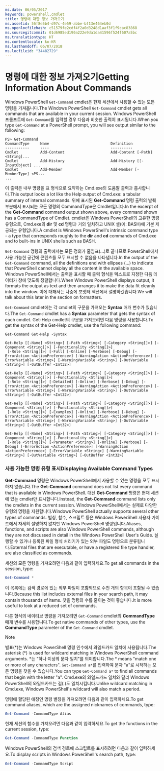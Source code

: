 ```yaml
---
ms.date: 06/05/2017
keywords: powershell,cmdlet
title: 명령에 대한 정보 가져오기
ms.assetid: 56f8e5b4-d97c-4e59-abbe-bf13e464eb0d
ms.openlocfilehash: c51579fe2cdf4f2a0d3248d1aaf3f1f9cac83868
ms.sourcegitcommit: 01d6985ed190a222e9da1da41596f524f607a5bc
ms.translationtype: HT
ms.contentlocale: ko-KR
ms.lasthandoff: 06/07/2018
ms.locfileid: "34482729"
---
```

# <a name="getting-information-about-commands"></a><span data-ttu-id="cd21b-103">명령에 대한 정보 가져오기</span><span class="sxs-lookup"><span data-stu-id="cd21b-103">Getting Information About Commands</span></span>
<span data-ttu-id="cd21b-104">Windows PowerShell `Get-Command` cmdlet은 현재 세션에서 사용할 수 있는 모든 명령을 가져옵니다.</span><span class="sxs-lookup"><span data-stu-id="cd21b-104">The Windows PowerShell `Get-Command` cmdlet gets all commands that are available in your current session.</span></span> <span data-ttu-id="cd21b-105">Windows PowerShell 프롬프트에 `Get-Command`를 입력할 경우 다음과 비슷한 출력이 표시됩니다.</span><span class="sxs-lookup"><span data-stu-id="cd21b-105">When you type `Get-Command` at a PowerShell prompt, you will see output similar to the following:</span></span>

```
PS> Get-Command
CommandType     Name                            Definition
-----------     ----                            ----------
Cmdlet          Add-Content                     Add-Content [-Path] <String[...
Cmdlet          Add-History                     Add-History [[-InputObject] ...
Cmdlet          Add-Member                      Add-Member [-MemberType] <PS...
...
```

<span data-ttu-id="cd21b-106">이 출력은 내부 명령을 표 형식으로 요약하는 Cmd.exe의 도움말 출력과 흡사합니다.</span><span class="sxs-lookup"><span data-stu-id="cd21b-106">This output looks a lot like the Help output of Cmd.exe: a tabular summary of internal commands.</span></span> <span data-ttu-id="cd21b-107">위에 표시된 **Get-Command** 명령 출력의 발췌 부분에서 표시되는 모든 명령의 CommandType은 Cmdlet입니다.</span><span class="sxs-lookup"><span data-stu-id="cd21b-107">In the excerpt of the **Get-Command** command output shown above, every command shown has a CommandType of Cmdlet.</span></span> <span data-ttu-id="cd21b-108">cmdlet은 Windows PowerShell의 고유한 명령 유형으로, Cmd.exe의 **dir** 및 **cd** 명령과 거의 일치하고 UNIX 셸(예: BASH)에 기본 제공되는 유형입니다.</span><span class="sxs-lookup"><span data-stu-id="cd21b-108">A cmdlet is Windows PowerShell's intrinsic command type - a type that corresponds roughly to the **dir** and **cd** commands of Cmd.exe and to built-ins in UNIX shells such as BASH.</span></span>

<span data-ttu-id="cd21b-109">`Get-Command` 명령의 출력에서는 모든 정의가 줄임표(...)로 끝나므로 PowerShell에서 사용 가능한 공간에 콘텐츠를 모두 표시할 수 없음을 나타냅니다.</span><span class="sxs-lookup"><span data-stu-id="cd21b-109">In the output of the `Get-Command` command, all the definitions end with ellipses (...) to indicate that PowerShell cannot display all the content in the available space.</span></span> <span data-ttu-id="cd21b-110">Windows PowerShell에서는 출력을 표시할 때 출력 형식을 텍스트로 지정한 다음 데이터가 창에 맞도록 정렬합니다.</span><span class="sxs-lookup"><span data-stu-id="cd21b-110">When Windows PowerShell displays output, it formats the output as text and then arranges it to make the data fit cleanly into the window.</span></span> <span data-ttu-id="cd21b-111">이에 대해서는 나중에 포맷터 섹션에서 설명하겠습니다.</span><span class="sxs-lookup"><span data-stu-id="cd21b-111">We will talk about this later in the section on formatters.</span></span>

<span data-ttu-id="cd21b-112">`Get-Command` cmdlet에는 각 cmdlet의 구문을 가져오는 **Syntax** 매개 변수가 있습니다.</span><span class="sxs-lookup"><span data-stu-id="cd21b-112">The `Get-Command` cmdlet has a **Syntax** parameter that gets the syntax of each cmdlet.</span></span> <span data-ttu-id="cd21b-113">Get-Help cmdlet의 구문을 가져오려면 다음 명령을 사용합니다.</span><span class="sxs-lookup"><span data-stu-id="cd21b-113">To get the syntax of the Get-Help cmdlet, use the following command:</span></span>

```
Get-Command Get-Help -Syntax

Get-Help [[-Name] <String>] [-Path <String>] [-Category <String[]>] [-Component <String[]>] [-Functionality <String[]>]
 [-Role <String[]>] [-Full] [-Online] [-Verbose] [-Debug] [-ErrorAction <ActionPreference>] [-WarningAction <ActionPreference>] [-ErrorVariable <String>] [-WarningVariable <String>] [-OutVariable <String>] [-OutBuffer <Int32>]

Get-Help [[-Name] <String>] [-Path <String>] [-Category <String[]>] [-Component <String[]>] [-Functionality <String[]>]
 [-Role <String[]>] [-Detailed] [-Online] [-Verbose] [-Debug] [-ErrorAction <ActionPreference>] [-WarningAction <ActionPreference>] [-ErrorVariable <String>] [-WarningVariable <String>] [-OutVariable <String>] [-OutBuffer <Int32>]

Get-Help [[-Name] <String>] [-Path <String>] [-Category <String[]>] [-Component <String[]>] [-Functionality <String[]>]
 [-Role <String[]>] [-Examples] [-Online] [-Verbose] [-Debug] [-ErrorAction <ActionPreference>] [-WarningAction <ActionPreference>] [-ErrorVariable <String>] [-WarningVariable <String>] [-OutVariable <String>] [-OutBuffer <Int32>]

Get-Help [[-Name] <String>] [-Path <String>] [-Category <String[]>] [-Component <String[]>] [-Functionality <String[]>]
 [-Role <String[]>] [-Parameter <String>] [-Online] [-Verbose] [-Debug] [-ErrorAction <ActionPreference>] [-WarningAction <ActionPreference>] [-ErrorVariable <String>] [-WarningVariable <String>] [-OutVariable <String>] [-OutBuffer <Int32>]
```

### <a name="displaying-available-command-types"></a><span data-ttu-id="cd21b-114">사용 가능한 명령 유형 표시</span><span class="sxs-lookup"><span data-stu-id="cd21b-114">Displaying Available Command Types</span></span>
<span data-ttu-id="cd21b-115">**Get-Command** 명령은 Windows PowerShell에서 사용할 수 있는 명령을 모두 표시하지 않습니다.</span><span class="sxs-lookup"><span data-stu-id="cd21b-115">The **Get-Command** command does not list every command that is available in Windows PowerShell.</span></span> <span data-ttu-id="cd21b-116">대신 **Get-Command** 명령은 현재 세션에 있는 cmdlet만 표시합니다.</span><span class="sxs-lookup"><span data-stu-id="cd21b-116">Instead, the **Get-Command** command lists only the cmdlets in the current session.</span></span> <span data-ttu-id="cd21b-117">Windows PowerShell에서는 실제로 다양한 유형의 명령을 지원합니다.</span><span class="sxs-lookup"><span data-stu-id="cd21b-117">Windows PowerShell actually supports several other types of commands.</span></span> <span data-ttu-id="cd21b-118">별칭, 함수, 스크립트 등은 Windows PowerShell 사용자 가이드에서 자세히 설명하지 않지만 Windows PowerShell 명령입니다.</span><span class="sxs-lookup"><span data-stu-id="cd21b-118">Aliases, functions, and scripts are also Windows PowerShell commands, although they are not discussed in detail in the Windows PowerShell User's Guide.</span></span> <span data-ttu-id="cd21b-119">실행할 수 있거나 등록된 파일 형식 처리기가 있는 외부 파일도 명령으로 분류됩니다.</span><span class="sxs-lookup"><span data-stu-id="cd21b-119">External files that are executable, or have a registered file type handler, are also classified as commands.</span></span>

<span data-ttu-id="cd21b-120">세션의 모든 명령을 가져오려면 다음과 같이 입력하세요.</span><span class="sxs-lookup"><span data-stu-id="cd21b-120">To get all commands in the session, type:</span></span>

```powershell
Get-Command *
```

<span data-ttu-id="cd21b-121">이 목록에는 검색 경로에 있는 외부 파일이 포함되므로 수천 개의 항목이 포함될 수 있습니다.</span><span class="sxs-lookup"><span data-stu-id="cd21b-121">Because this list includes external files in your search path, it may contain thousands of items.</span></span> <span data-ttu-id="cd21b-122">찾을 명령의 수를 줄이는 것이 좋습니다.</span><span class="sxs-lookup"><span data-stu-id="cd21b-122">It is more useful to look at a reduced set of commands.</span></span>

<span data-ttu-id="cd21b-123">다른 형식의 네이티브 명령을 가져오려면 `Get-Command` cmdlet의 **CommandType** 매개 변수를 사용합니다.</span><span class="sxs-lookup"><span data-stu-id="cd21b-123">To get native commands of other types, use the **CommandType** parameter of the `Get-Command` cmdlet.</span></span>

> [!NOTE]
> <span data-ttu-id="cd21b-124">별표(\*)는 Windows PowerShell 명령 인수에서 와일드카드 일치에 사용됩니다.</span><span class="sxs-lookup"><span data-stu-id="cd21b-124">The asterisk (\*) is used for wildcard matching in Windows PowerShell command arguments.</span></span> <span data-ttu-id="cd21b-125">\*는 "하나 이상의 문자 일치"를 의미합니다.</span><span class="sxs-lookup"><span data-stu-id="cd21b-125">The \* means "match one or more of any characters".</span></span> <span data-ttu-id="cd21b-126">`Get-Command a*`를 입력하여 문자 "a"로 시작하는 모든 명령을 찾을 수 있습니다.</span><span class="sxs-lookup"><span data-stu-id="cd21b-126">You can type `Get-Command a*` to find all commands that begin with the letter "a".</span></span> <span data-ttu-id="cd21b-127">Cmd.exe의 와일드카드 일치와 달리 Windows PowerShell의 와일드카드는 점(.)도 일치시킵니다.</span><span class="sxs-lookup"><span data-stu-id="cd21b-127">Unlike wildcard matching in Cmd.exe, Windows PowerShell's wildcard will also match a period.</span></span>

<span data-ttu-id="cd21b-128">명령에 할당된 애칭인 명령 별칭을 가져오려면 다음과 같이 입력하세요.</span><span class="sxs-lookup"><span data-stu-id="cd21b-128">To get command aliases, which are the assigned nicknames of commands, type:</span></span>

```powershell
Get-Command -CommandType Alias
```

<span data-ttu-id="cd21b-129">현재 세션의 함수를 가져오려면 다음과 같이 입력하세요.</span><span class="sxs-lookup"><span data-stu-id="cd21b-129">To get the functions in the current session, type:</span></span>

```powershell
Get-Command -CommandType Function
```

<span data-ttu-id="cd21b-130">Windows PowerShell의 검색 경로에 스크립트를 표시하려면 다음과 같이 입력하세요.</span><span class="sxs-lookup"><span data-stu-id="cd21b-130">To display scripts in Windows PowerShell's search path, type:</span></span>

```powershell
Get-Command -CommandType Script
```
